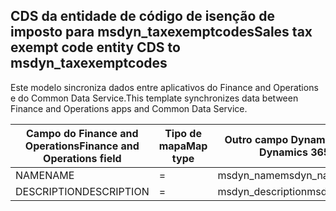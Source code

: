 ## <a name="sales-tax-exempt-code-entity-cds-to-msdyn_taxexemptcodes"></a><span data-ttu-id="5b5e1-101">CDS da entidade de código de isenção de imposto para msdyn_taxexemptcodes</span><span class="sxs-lookup"><span data-stu-id="5b5e1-101">Sales tax exempt code entity CDS to msdyn_taxexemptcodes</span></span>

<span data-ttu-id="5b5e1-102">Este modelo sincroniza dados entre aplicativos do Finance and Operations e do Common Data Service.</span><span class="sxs-lookup"><span data-stu-id="5b5e1-102">This template synchronizes data between Finance and Operations apps and Common Data Service.</span></span>

<span data-ttu-id="5b5e1-103">Campo do Finance and Operations</span><span class="sxs-lookup"><span data-stu-id="5b5e1-103">Finance and Operations field</span></span> | <span data-ttu-id="5b5e1-104">Tipo de mapa</span><span class="sxs-lookup"><span data-stu-id="5b5e1-104">Map type</span></span> | <span data-ttu-id="5b5e1-105">Outro campo Dynamics 365</span><span class="sxs-lookup"><span data-stu-id="5b5e1-105">Other Dynamics 365 field</span></span> | <span data-ttu-id="5b5e1-106">Valor padrão</span><span class="sxs-lookup"><span data-stu-id="5b5e1-106">Default value</span></span>
---|---|---|---
<span data-ttu-id="5b5e1-107">NAME</span><span class="sxs-lookup"><span data-stu-id="5b5e1-107">NAME</span></span> | = | <span data-ttu-id="5b5e1-108">msdyn_name</span><span class="sxs-lookup"><span data-stu-id="5b5e1-108">msdyn_name</span></span> | 
<span data-ttu-id="5b5e1-109">DESCRIPTION</span><span class="sxs-lookup"><span data-stu-id="5b5e1-109">DESCRIPTION</span></span> | = | <span data-ttu-id="5b5e1-110">msdyn_description</span><span class="sxs-lookup"><span data-stu-id="5b5e1-110">msdyn_description</span></span> | 
